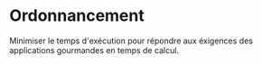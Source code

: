 # Ordonnancement
Minimiser le temps d'exécution pour répondre aux éxigences des applications gourmandes en temps de calcul.

